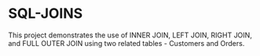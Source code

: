 # SQL-JOINS
This project demonstrates the use of INNER JOIN, LEFT JOIN, RIGHT JOIN, and FULL OUTER JOIN using two related tables - Customers and Orders.
